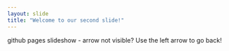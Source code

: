 ```yaml
---
layout: slide
title: "Welcome to our second slide!"
---
```

github pages slideshow - arrow not visible?
Use the left arrow to go back!